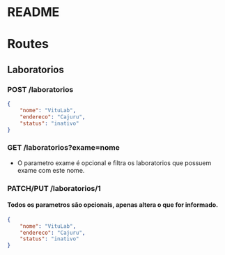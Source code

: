 # README

# Routes

## Laboratorios
### POST /laboratorios

```json
{
	"nome": "VituLab",
	"endereco": "Cajuru",
	"status": "inativo"
}
```
### GET /laboratorios?exame=nome

- O parametro exame é opcional e filtra os laboratorios que possuem exame com este nome.

### PATCH/PUT /laboratorios/1

#### Todos os parametros são opcionais, apenas altera o que for informado.

```json
{
	"nome": "VituLab",
	"endereco": "Cajuru",
	"status": "inativo"
}

```



